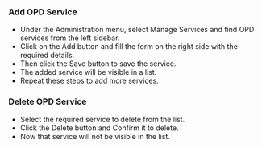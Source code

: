 ### Add OPD Service
* Under the Administration menu, select Manage Services and find OPD services from the left sidebar.
* Click on the Add button and fill the form on the right side with the required details.
* Then click the Save button to save the service.
* The added service will be visible in a list.
* Repeat these steps to add more services.

### Delete OPD Service
* Select the required service to delete from the list.
* Click the Delete button and Confirm it to delete.
* Now that service will not be visible in the list.
